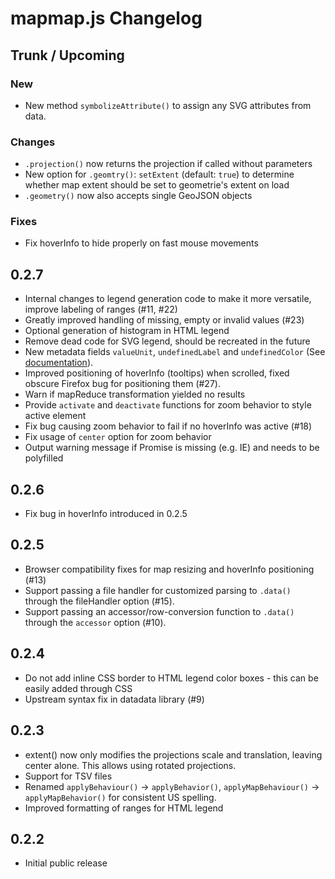# mapmap.js Changelog

## Trunk / Upcoming

### New

- New method `symbolizeAttribute()` to assign any SVG attributes from data.

### Changes

- `.projection()` now returns the projection if called without parameters
- New option for `.geomtry()`: `setExtent` (default: `true`) to determine whether map extent should be set to geometrie's extent on load
- `.geometry()` now also accepts single GeoJSON objects

### Fixes

- Fix hoverInfo to hide properly on fast mouse movements

## 0.2.7

- Internal changes to legend generation code to make it more versatile, improve labeling of ranges (#11, #22)
- Greatly improved handling of missing, empty or invalid values (#23)
- Optional generation of histogram in HTML legend
- Remove dead code for SVG legend, should be recreated in the future 
- New metadata fields `valueUnit`, `undefinedLabel` and `undefinedColor` (See [documentation](https://github.com/floledermann/mapmap.js/wiki/API-Documentation#metadata-fields)).
- Improved positioning of hoverInfo (tooltips) when scrolled, fixed obscure Firefox bug for positioning them (#27).
- Warn if mapReduce transformation yielded no results
- Provide `activate` and `deactivate` functions for zoom behavior to style active element
- Fix bug causing zoom behavior to fail if no hoverInfo was active (#18)
- Fix usage of `center` option for zoom behavior
- Output warning message if Promise is missing (e.g. IE) and needs to be polyfilled

## 0.2.6

- Fix bug in hoverInfo introduced in 0.2.5

## 0.2.5

- Browser compatibility fixes for map resizing and hoverInfo positioning (#13)
- Support passing a file handler for customized parsing to `.data()` through the fileHandler option (#15).
- Support passing an accessor/row-conversion function to `.data()` through the `accessor` option (#10).

## 0.2.4

- Do not add inline CSS border to HTML legend color boxes - this can be easily added through CSS
- Upstream syntax fix in datadata library (#9)

## 0.2.3

- extent() now only modifies the projections scale and translation, leaving center alone. This allows using rotated projections.
- Support for TSV files
- Renamed `applyBehaviour()` -> `applyBehavior()`, `applyMapBehaviour()` -> `applyMapBehavior()` for consistent US spelling.
- Improved formatting of ranges for HTML legend

## 0.2.2

- Initial public release